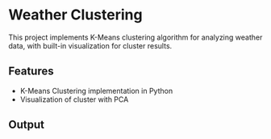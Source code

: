 # Weather Clustering

This project implements K-Means clustering algorithm for analyzing weather data, with built-in visualization for cluster results.

## Features
- K-Means Clustering implementation in Python
- Visualization of cluster with PCA

## Output
